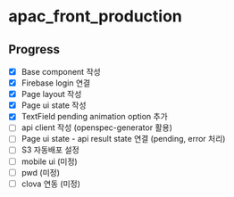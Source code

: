 ﻿# apac_front_production

## Progress

- [X] Base component 작성
- [X] Firebase login 연결
- [X] Page layout 작성
- [X] Page ui state 작성 
- [X] TextField pending animation option 추가  
- [ ] api client 작성 (openspec-generator 활용)
- [ ] Page ui state - api result state 연결 (pending, error 처리)
- [ ] S3 자동배포 설정
- [ ] mobile ui (미정)
- [ ] pwd (미정)
- [ ] clova 연동 (미정)
